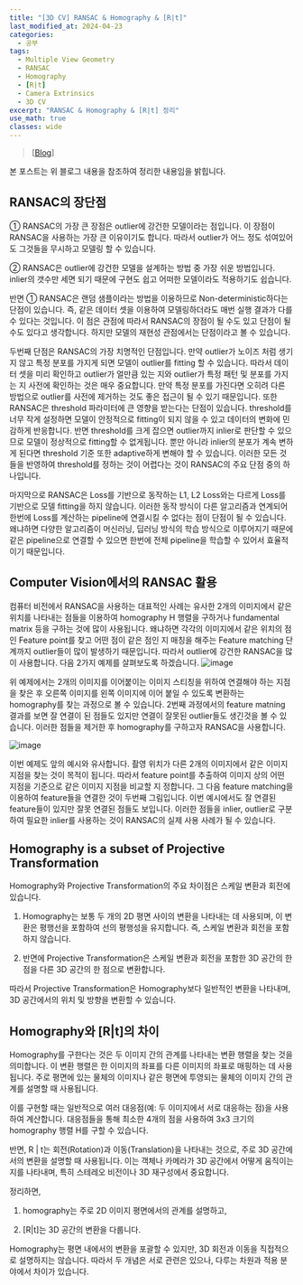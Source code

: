 ```yaml
---
title: "[3D CV] RANSAC & Homography & [R|t]"
last_modified_at: 2024-04-23
categories:
  - 공부
tags:
  - Multiple View Geometry
  - RANSAC
  - Homography
  - [R|t]
  - Camera Extrinsics
  - 3D CV
excerpt: "RANSAC & Homography & [R|t] 정리"
use_math: true
classes: wide
---
```


> [[Blog](https://gaussian37.github.io/vision-concept-ransac/)] 

본 포스트는 위 블로그 내용을 참조하여 정리한 내용임을 밝힙니다.

## RANSAC의 장단점

① RANSAC의 가장 큰 장점은 outlier에 강건한 모델이라는 점입니다. 
이 장점이 RANSAC을 사용하는 가장 큰 이유이기도 합니다. 
따라서 outlier가 어느 정도 섞여있어도 그것들을 무시하고 모델링 할 수 있습니다.

② RANSAC은 outlier에 강건한 모델을 설계하는 방법 중 가장 쉬운 방법입니다. 
inlier의 갯수만 세면 되기 때문에 구현도 쉽고 어떠한 모델이라도 적용하기도 쉽습니다.

반면 ① RANSAC은 랜덤 샘플이라는 방법을 이용하므로 Non-deterministic하다는 단점이 있습니다. 
즉, 같은 데이터 셋을 이용하여 모델링하더라도 매번 실행 결과가 다를 수 있다는 것입니다. 
이 점은 관점에 따라서 RANSAC의 장점이 될 수도 있고 단점이 될 수도 있다고 생각합니다. 
하지만 모델의 재현성 관점에서는 단점이라고 볼 수 있습니다.

두번째 단점은 RANSAC의 가장 치명적인 단점입니다. 
만약 outlier가 노이즈 처럼 생기지 않고 특정 분포를 가지게 되면 모델이 outlier를 fitting 할 수 있습니다. 
따라서 데이터 셋을 미리 확인하고 outlier가 얼만큼 있는 지와 outlier가 특정 패턴 및 분포를 가지는 지 사전에 확인하는 것은 매우 중요합니다. 
만약 특정 분포를 가진다면 오히려 다른 방법으로 outlier를 사전에 제거하는 것도 좋은 접근이 될 수 있기 때문입니다.
또한 RANSAC은 threshold 파라미터에 큰 영향을 받는다는 단점이 있습니다. 
threshold를 너무 작게 설정하면 모델이 안정적으로 fitting이 되지 않을 수 있고 데이터의 변화에 민감하게 반응합니다. 
반면 threshold를 크게 잡으면 outlier까지 inlier로 판단할 수 있으므로 모델이 정상적으로 fitting할 수 없게됩니다. 
뿐만 아니라 inlier의 분포가 계속 변하게 된다면 threshold 기준 또한 adaptive하게 변해야 할 수 있습니다. 
이러한 모든 것들을 반영하여 threshold를 정하는 것이 어렵다는 것이 RANSAC의 주요 단점 중의 하나입니다.

마지막으로 RANSAC은 Loss를 기반으로 동작하는 L1, L2 Loss와는 다르게 Loss를 기반으로 모델 fitting을 하지 않습니다. 
이러한 동작 방식이 다른 알고리즘과 연계되어 한번에 Loss를 계산하는 pipeline에 연결시킬 수 없다는 점이 단점이 될 수 있습니다. 
왜냐하면 다양한 알고리즘이 머신러닝, 딥러닝 방식의 학습 방식으로 이루어지기 때문에 같은 pipeline으로 연결할 수 있으면 한번에 전체 pipeline을 학습할 수 있어서 효율적이기 때문입니다.

## Computer Vision에서의 RANSAC 활용

컴퓨터 비전에서 RANSAC을 사용하는 대표적인 사례는 유사한 2개의 이미지에서 같은 위치를 나타내는 점들을 이용하여 homography H 행렬을 구하거나 fundamental matrix 등을 구하는 것에 많이 사용됩니다. 
왜냐하면 각각의 이미지에서 같은 위치의 점인 Feature point를 찾고 어떤 점이 같은 점인 지 매칭을 해주는 Feature matching 단계까지 outlier들이 많이 발생하기 때문입니다.
따라서 outlier에 강건한 RANSAC을 많이 사용합니다. 
다음 2가지 예제를 살펴보도록 하겠습니다.
![image](https://github.com/sandokim/sandokim.github.io/assets/74639652/5ac2510c-2e00-4ad7-9b95-729bfcb72e9d)

위 예제에서는 2개의 이미지를 이어붙이는 이미지 스티칭을 위하여 연결해야 하는 지점을 찾은 후 오른쪽 이미지를 왼쪽 이미지에 이어 붙일 수 있도록 변환하는 homography를 찾는 과정으로 볼 수 있습니다.
2번째 과정에서의 feature matning 결과를 보면 잘 연결이 된 점들도 있지만 연결이 잘못된 outlier들도 생긴것을 볼 수 있습니다. 
이러한 점들을 제거한 후 homography를 구하고자 RANSAC을 사용합니다.

![image](https://github.com/sandokim/sandokim.github.io/assets/74639652/fe070daf-502c-41fe-b4bc-ea606571af27)

이번 예제도 앞의 예시와 유사합니다. 촬영 위치가 다른 2개의 이미지에서 같은 이미지 지점을 찾는 것이 목적이 됩니다. 
따라서 feature point를 추출하여 이미지 상의 어떤 지점을 기준으로 같은 이미지 지점을 비교할 지 정합니다. 
그 다음 feature matching을 이용하여 feature들을 연결한 것이 두번째 그림입니다. 
이번 예시에서도 잘 연결된 feature들이 있지만 잘못 연결된 점들도 보입니다. 
이러한 점들을 inlier, outlier로 구분하여 필요한 inlier를 사용하는 것이 RANSAC의 실제 사용 사례가 될 수 있습니다.

## Homography is a subset of Projective Transformation

Homography와 Projective Transformation의 주요 차이점은 스케일 변환과 회전에 있습니다.

1) Homography는 보통 두 개의 2D 평면 사이의 변환을 나타내는 데 사용되며, 이 변환은 평행선을 포함하여 선의 평행성을 유지합니다. 
즉, 스케일 변환과 회전을 포함하지 않습니다. 

2) 반면에 Projective Transformation은 스케일 변환과 회전을 포함한 3D 공간의 한 점을 다른 3D 공간의 한 점으로 변환합니다. 

따라서 Projective Transformation은 Homography보다 일반적인 변환을 나타내며, 3D 공간에서의 위치 및 방향을 변환할 수 있습니다.

## Homography와 [R|t]의 차이

Homography를 구한다는 것은 두 이미지 간의 관계를 나타내는 변환 행렬을 찾는 것을 의미합니다. 
이 변환 행렬은 한 이미지의 좌표를 다른 이미지의 좌표로 매핑하는 데 사용됩니다. 
주로 평면에 있는 물체의 이미지나 같은 평면에 투영되는 물체의 이미지 간의 관계를 설명할 때 사용됩니다.

이를 구현할 때는 일반적으로 여러 대응점(예: 두 이미지에서 서로 대응하는 점)을 사용하여 계산합니다. 
대응점들을 통해 최소한 4개의 점을 사용하여 3x3 크기의 homography 행렬 H를 구할 수 있습니다.

반면, R | t는 회전(Rotation)과 이동(Translation)을 나타내는 것으로, 주로 3D 공간에서의 변환을 설명할 때 사용됩니다. 
이는 객체나 카메라가 3D 공간에서 어떻게 움직이는지를 나타내며, 특히 스테레오 비전이나 3D 재구성에서 중요합니다.

정리하면,

1) homography는 주로 2D 이미지 평면에서의 관계를 설명하고, 

2) [R|t]는 3D 공간의 변환을 다룹니다.

Homography는 평면 내에서의 변환을 포괄할 수 있지만, 3D 회전과 이동을 직접적으로 설명하지는 않습니다. 
따라서 두 개념은 서로 관련은 있으나, 다루는 차원과 적용 분야에서 차이가 있습니다.
